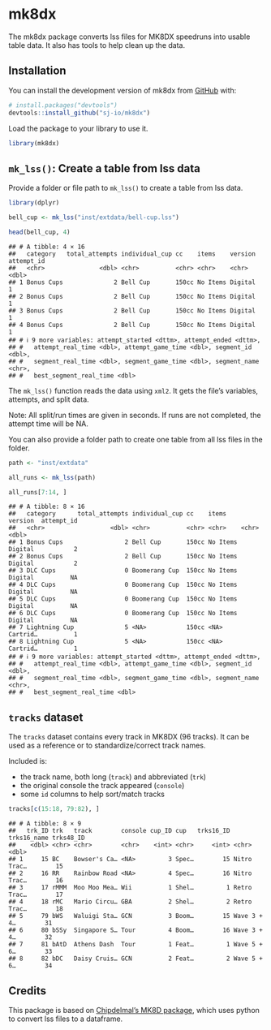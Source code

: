 
# mk8dx

<!-- badges: start -->
<!-- badges: end -->

The mk8dx package converts lss files for MK8DX speedruns into usable
table data. It also has tools to help clean up the data.

## Installation

You can install the development version of mk8dx from
[GitHub](https://github.com/) with:

``` r
# install.packages("devtools")
devtools::install_github("sj-io/mk8dx")
```

Load the package to your library to use it.

``` r
library(mk8dx)
```

## `mk_lss()`: Create a table from lss data

Provide a folder or file path to `mk_lss()` to create a table from lss
data.

``` r
library(dplyr)

bell_cup <- mk_lss("inst/extdata/bell-cup.lss")

head(bell_cup, 4)
```

    ## # A tibble: 4 × 16
    ##   category   total_attempts individual_cup cc    items    version attempt_id
    ##   <chr>               <dbl> <chr>          <chr> <chr>    <chr>        <dbl>
    ## 1 Bonus Cups              2 Bell Cup       150cc No Items Digital          1
    ## 2 Bonus Cups              2 Bell Cup       150cc No Items Digital          1
    ## 3 Bonus Cups              2 Bell Cup       150cc No Items Digital          1
    ## 4 Bonus Cups              2 Bell Cup       150cc No Items Digital          1
    ## # ℹ 9 more variables: attempt_started <dttm>, attempt_ended <dttm>,
    ## #   attempt_real_time <dbl>, attempt_game_time <dbl>, segment_id <dbl>,
    ## #   segment_real_time <dbl>, segment_game_time <dbl>, segment_name <chr>,
    ## #   best_segment_real_time <dbl>

The `mk_lss()` function reads the data using `xml2`. It gets the file’s
variables, attempts, and split data.

Note: All split/run times are given in seconds. If runs are not
completed, the attempt time will be NA.

You can also provide a folder path to create one table from all lss
files in the folder.

``` r
path <- "inst/extdata"

all_runs <- mk_lss(path)

all_runs[7:14, ]
```

    ## # A tibble: 8 × 16
    ##   category      total_attempts individual_cup cc    items    version  attempt_id
    ##   <chr>                  <dbl> <chr>          <chr> <chr>    <chr>         <dbl>
    ## 1 Bonus Cups                 2 Bell Cup       150cc No Items Digital           2
    ## 2 Bonus Cups                 2 Bell Cup       150cc No Items Digital           2
    ## 3 DLC Cups                   0 Boomerang Cup  150cc No Items Digital          NA
    ## 4 DLC Cups                   0 Boomerang Cup  150cc No Items Digital          NA
    ## 5 DLC Cups                   0 Boomerang Cup  150cc No Items Digital          NA
    ## 6 DLC Cups                   0 Boomerang Cup  150cc No Items Digital          NA
    ## 7 Lightning Cup              5 <NA>           150cc <NA>     Cartrid…          1
    ## 8 Lightning Cup              5 <NA>           150cc <NA>     Cartrid…          1
    ## # ℹ 9 more variables: attempt_started <dttm>, attempt_ended <dttm>,
    ## #   attempt_real_time <dbl>, attempt_game_time <dbl>, segment_id <dbl>,
    ## #   segment_real_time <dbl>, segment_game_time <dbl>, segment_name <chr>,
    ## #   best_segment_real_time <dbl>

## `tracks` dataset

The `tracks` dataset contains every track in MK8DX (96 tracks). It can
be used as a reference or to standardize/correct track names.

Included is:

- the track name, both long (`track`) and abbreviated (`trk`)
- the original console the track appeared (`console`)
- some `id` columns to help sort/match tracks

``` r
tracks[c(15:18, 79:82), ]
```

    ## # A tibble: 8 × 9
    ##   trk_ID trk   track        console cup_ID cup   trks16_ID trks16_name trks48_ID
    ##    <dbl> <chr> <chr>        <chr>    <int> <chr>     <int> <chr>           <dbl>
    ## 1     15 BC    Bowser's Ca… <NA>         3 Spec…        15 Nitro Trac…        15
    ## 2     16 RR    Rainbow Road <NA>         4 Spec…        16 Nitro Trac…        16
    ## 3     17 rMMM  Moo Moo Mea… Wii          1 Shel…         1 Retro Trac…        17
    ## 4     18 rMC   Mario Circu… GBA          2 Shel…         2 Retro Trac…        18
    ## 5     79 bWS   Waluigi Sta… GCN          3 Boom…        15 Wave 3 + 4…        31
    ## 6     80 bSSy  Singapore S… Tour         4 Boom…        16 Wave 3 + 4…        32
    ## 7     81 bAtD  Athens Dash  Tour         1 Feat…         1 Wave 5 + 6…        33
    ## 8     82 bDC   Daisy Cruis… GCN          2 Feat…         2 Wave 5 + 6…        34

## Credits

This package is based on [Chipdelmal’s MK8D
package](https://github.com/Chipdelmal/MK8D), which uses python to
convert lss files to a dataframe.
